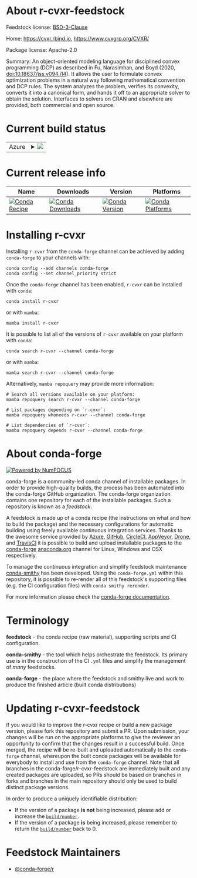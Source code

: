 About r-cvxr-feedstock
======================

Feedstock license: [BSD-3-Clause](https://github.com/conda-forge/r-cvxr-feedstock/blob/main/LICENSE.txt)

Home: https://cvxr.rbind.io, https://www.cvxgrp.org/CVXR/

Package license: Apache-2.0

Summary: An object-oriented modeling language for disciplined convex programming (DCP) as described in Fu, Narasimhan, and Boyd (2020, <doi:10.18637/jss.v094.i14>). It allows the user to formulate convex optimization problems in a natural way following mathematical convention and DCP rules. The system analyzes the problem, verifies its convexity, converts it into a canonical form, and hands it off to an appropriate solver to obtain the solution. Interfaces to solvers on CRAN and elsewhere are provided, both commercial and open source.

Current build status
====================


<table>
    
  <tr>
    <td>Azure</td>
    <td>
      <details>
        <summary>
          <a href="https://dev.azure.com/conda-forge/feedstock-builds/_build/latest?definitionId=14664&branchName=main">
            <img src="https://dev.azure.com/conda-forge/feedstock-builds/_apis/build/status/r-cvxr-feedstock?branchName=main">
          </a>
        </summary>
        <table>
          <thead><tr><th>Variant</th><th>Status</th></tr></thead>
          <tbody><tr>
              <td>linux_64_r_base4.3</td>
              <td>
                <a href="https://dev.azure.com/conda-forge/feedstock-builds/_build/latest?definitionId=14664&branchName=main">
                  <img src="https://dev.azure.com/conda-forge/feedstock-builds/_apis/build/status/r-cvxr-feedstock?branchName=main&jobName=linux&configuration=linux%20linux_64_r_base4.3" alt="variant">
                </a>
              </td>
            </tr><tr>
              <td>linux_64_r_base4.4</td>
              <td>
                <a href="https://dev.azure.com/conda-forge/feedstock-builds/_build/latest?definitionId=14664&branchName=main">
                  <img src="https://dev.azure.com/conda-forge/feedstock-builds/_apis/build/status/r-cvxr-feedstock?branchName=main&jobName=linux&configuration=linux%20linux_64_r_base4.4" alt="variant">
                </a>
              </td>
            </tr><tr>
              <td>osx_64_r_base4.3</td>
              <td>
                <a href="https://dev.azure.com/conda-forge/feedstock-builds/_build/latest?definitionId=14664&branchName=main">
                  <img src="https://dev.azure.com/conda-forge/feedstock-builds/_apis/build/status/r-cvxr-feedstock?branchName=main&jobName=osx&configuration=osx%20osx_64_r_base4.3" alt="variant">
                </a>
              </td>
            </tr><tr>
              <td>osx_64_r_base4.4</td>
              <td>
                <a href="https://dev.azure.com/conda-forge/feedstock-builds/_build/latest?definitionId=14664&branchName=main">
                  <img src="https://dev.azure.com/conda-forge/feedstock-builds/_apis/build/status/r-cvxr-feedstock?branchName=main&jobName=osx&configuration=osx%20osx_64_r_base4.4" alt="variant">
                </a>
              </td>
            </tr><tr>
              <td>win_64_r_base4.3</td>
              <td>
                <a href="https://dev.azure.com/conda-forge/feedstock-builds/_build/latest?definitionId=14664&branchName=main">
                  <img src="https://dev.azure.com/conda-forge/feedstock-builds/_apis/build/status/r-cvxr-feedstock?branchName=main&jobName=win&configuration=win%20win_64_r_base4.3" alt="variant">
                </a>
              </td>
            </tr><tr>
              <td>win_64_r_base4.4</td>
              <td>
                <a href="https://dev.azure.com/conda-forge/feedstock-builds/_build/latest?definitionId=14664&branchName=main">
                  <img src="https://dev.azure.com/conda-forge/feedstock-builds/_apis/build/status/r-cvxr-feedstock?branchName=main&jobName=win&configuration=win%20win_64_r_base4.4" alt="variant">
                </a>
              </td>
            </tr>
          </tbody>
        </table>
      </details>
    </td>
  </tr>
</table>

Current release info
====================

| Name | Downloads | Version | Platforms |
| --- | --- | --- | --- |
| [![Conda Recipe](https://img.shields.io/badge/recipe-r--cvxr-green.svg)](https://anaconda.org/conda-forge/r-cvxr) | [![Conda Downloads](https://img.shields.io/conda/dn/conda-forge/r-cvxr.svg)](https://anaconda.org/conda-forge/r-cvxr) | [![Conda Version](https://img.shields.io/conda/vn/conda-forge/r-cvxr.svg)](https://anaconda.org/conda-forge/r-cvxr) | [![Conda Platforms](https://img.shields.io/conda/pn/conda-forge/r-cvxr.svg)](https://anaconda.org/conda-forge/r-cvxr) |

Installing r-cvxr
=================

Installing `r-cvxr` from the `conda-forge` channel can be achieved by adding `conda-forge` to your channels with:

```
conda config --add channels conda-forge
conda config --set channel_priority strict
```

Once the `conda-forge` channel has been enabled, `r-cvxr` can be installed with `conda`:

```
conda install r-cvxr
```

or with `mamba`:

```
mamba install r-cvxr
```

It is possible to list all of the versions of `r-cvxr` available on your platform with `conda`:

```
conda search r-cvxr --channel conda-forge
```

or with `mamba`:

```
mamba search r-cvxr --channel conda-forge
```

Alternatively, `mamba repoquery` may provide more information:

```
# Search all versions available on your platform:
mamba repoquery search r-cvxr --channel conda-forge

# List packages depending on `r-cvxr`:
mamba repoquery whoneeds r-cvxr --channel conda-forge

# List dependencies of `r-cvxr`:
mamba repoquery depends r-cvxr --channel conda-forge
```


About conda-forge
=================

[![Powered by
NumFOCUS](https://img.shields.io/badge/powered%20by-NumFOCUS-orange.svg?style=flat&colorA=E1523D&colorB=007D8A)](https://numfocus.org)

conda-forge is a community-led conda channel of installable packages.
In order to provide high-quality builds, the process has been automated into the
conda-forge GitHub organization. The conda-forge organization contains one repository
for each of the installable packages. Such a repository is known as a *feedstock*.

A feedstock is made up of a conda recipe (the instructions on what and how to build
the package) and the necessary configurations for automatic building using freely
available continuous integration services. Thanks to the awesome service provided by
[Azure](https://azure.microsoft.com/en-us/services/devops/), [GitHub](https://github.com/),
[CircleCI](https://circleci.com/), [AppVeyor](https://www.appveyor.com/),
[Drone](https://cloud.drone.io/welcome), and [TravisCI](https://travis-ci.com/)
it is possible to build and upload installable packages to the
[conda-forge](https://anaconda.org/conda-forge) [anaconda.org](https://anaconda.org/)
channel for Linux, Windows and OSX respectively.

To manage the continuous integration and simplify feedstock maintenance
[conda-smithy](https://github.com/conda-forge/conda-smithy) has been developed.
Using the ``conda-forge.yml`` within this repository, it is possible to re-render all of
this feedstock's supporting files (e.g. the CI configuration files) with ``conda smithy rerender``.

For more information please check the [conda-forge documentation](https://conda-forge.org/docs/).

Terminology
===========

**feedstock** - the conda recipe (raw material), supporting scripts and CI configuration.

**conda-smithy** - the tool which helps orchestrate the feedstock.
                   Its primary use is in the construction of the CI ``.yml`` files
                   and simplify the management of *many* feedstocks.

**conda-forge** - the place where the feedstock and smithy live and work to
                  produce the finished article (built conda distributions)


Updating r-cvxr-feedstock
=========================

If you would like to improve the r-cvxr recipe or build a new
package version, please fork this repository and submit a PR. Upon submission,
your changes will be run on the appropriate platforms to give the reviewer an
opportunity to confirm that the changes result in a successful build. Once
merged, the recipe will be re-built and uploaded automatically to the
`conda-forge` channel, whereupon the built conda packages will be available for
everybody to install and use from the `conda-forge` channel.
Note that all branches in the conda-forge/r-cvxr-feedstock are
immediately built and any created packages are uploaded, so PRs should be based
on branches in forks and branches in the main repository should only be used to
build distinct package versions.

In order to produce a uniquely identifiable distribution:
 * If the version of a package **is not** being increased, please add or increase
   the [``build/number``](https://docs.conda.io/projects/conda-build/en/latest/resources/define-metadata.html#build-number-and-string).
 * If the version of a package **is** being increased, please remember to return
   the [``build/number``](https://docs.conda.io/projects/conda-build/en/latest/resources/define-metadata.html#build-number-and-string)
   back to 0.

Feedstock Maintainers
=====================

* [@conda-forge/r](https://github.com/orgs/conda-forge/teams/r/)

